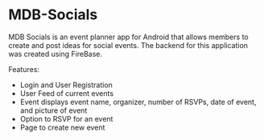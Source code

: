 # MDB-Socials

MDB Socials is an event planner app for Android that allows	members	to	create and post ideas for social events. The backend for this application was created using FireBase.

Features:  
- Login and User Registration  
- User Feed of current events  
- Event displays event name, organizer, number of RSVPs, date of event, and picture of event  
- Option to RSVP for an event  
- Page to create new event  


